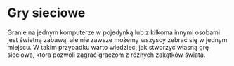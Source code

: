 # Gry sieciowe

Granie na jednym komputerze w pojedynką lub z kilkoma innymi osobami jest świetną zabawą, ale nie zawsze możemy wszyscy zebrać się w jednym miejscu. W takim przypadku warto wiedzieć, jak stworzyć własną grę sieciową, która pozwoli zagrać graczom z różnych zakątków świata.